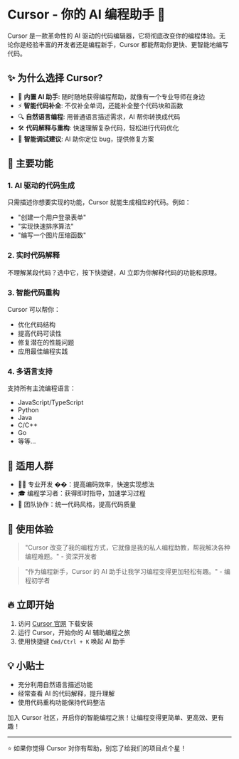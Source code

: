 # Cursor - 你的 AI 编程助手 🚀

Cursor 是一款革命性的 AI 驱动的代码编辑器，它将彻底改变你的编程体验。无论你是经验丰富的开发者还是编程新手，Cursor 都能帮助你更快、更智能地编写代码。

## ✨ 为什么选择 Cursor?

- 🤖 **内置 AI 助手**: 随时随地获得编程帮助，就像有一个专业导师在身边
- ⚡ **智能代码补全**: 不仅补全单词，还能补全整个代码块和函数
- 🔍 **自然语言编程**: 用普通语言描述需求，AI 帮你转换成代码
- 🛠️ **代码解释与重构**: 快速理解复杂代码，轻松进行代码优化
- 🐛 **智能调试建议**: AI 助你定位 bug，提供修复方案

## 🚀 主要功能

### 1. AI 驱动的代码生成

只需描述你想要实现的功能，Cursor 就能生成相应的代码。例如：

- "创建一个用户登录表单"
- "实现快速排序算法"
- "编写一个图片压缩函数"

### 2. 实时代码解释

不理解某段代码？选中它，按下快捷键，AI 立即为你解释代码的功能和原理。

### 3. 智能代码重构

Cursor 可以帮你：

- 优化代码结构
- 提高代码可读性
- 修复潜在的性能问题
- 应用最佳编程实践

### 4. 多语言支持

支持所有主流编程语言：

- JavaScript/TypeScript
- Python
- Java
- C/C++
- Go
- 等等...

## 🎯 适用人群

- 👨‍💻 专业开发 ��：提高编码效率，快速实现想法
- 🎓 编程学习者：获得即时指导，加速学习过程
- 👥 团队协作：统一代码风格，提高代码质量

## 🌟 使用体验

> "Cursor 改变了我的编程方式，它就像是我的私人编程助教，帮我解决各种编程难题。" - 资深开发者

> "作为编程新手，Cursor 的 AI 助手让我学习编程变得更加轻松有趣。" - 编程初学者

## 🔥 立即开始

1. 访问 [Cursor 官网](https://cursor.sh) 下载安装
2. 运行 Cursor，开始你的 AI 辅助编程之旅
3. 使用快捷键 `Cmd/Ctrl + K` 唤起 AI 助手

## 💡 小贴士

- 充分利用自然语言描述功能
- 经常查看 AI 的代码解释，提升理解
- 使用代码重构功能保持代码整洁

加入 Cursor 社区，开启你的智能编程之旅！让编程变得更简单、更高效、更有趣！

---

⭐ 如果你觉得 Cursor 对你有帮助，别忘了给我们的项目点个星！
